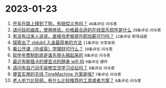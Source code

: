 # 2023-01-23

1. [开车在路上撞到了狗，有赔偿义务吗？](https://www.v2ex.com/t/910324) `46条评论` `问与答`
1. [请问目前曲库，使用体验，价格最合适的在线音乐软件是什么](https://www.v2ex.com/t/910323) `29条评论` `问与答`
1. [有没有过来人说说，直接找老板提升职加薪可行吗？](https://www.v2ex.com/t/910317) `12条评论` `职场话题`
1. [探索出了 oldubil 入金最简单的方法](https://www.v2ex.com/t/910321) `11条评论` `分享发现`
1. [看公开课（中或英）学理财可行么？](https://www.v2ex.com/t/910319) `10条评论` `问与答`
1. [软件年费制到底是谁先带头搞起来的](https://www.v2ex.com/t/910344) `9条评论` `问与答`
1. [最近有能插卡的便宜点的随身 wifi 吗](https://www.v2ex.com/t/910331) `9条评论` `硬件`
1. [请问有自己动手装修交流学习论坛吗？](https://www.v2ex.com/t/910318) `8条评论` `问与答`
1. [便宜实用的无线 TimeMachine 方案是啥?](https://www.v2ex.com/t/910330) `7条评论` `问与答`
1. [老人听力比较弱，有什么比较推荐的工具或者方案？](https://www.v2ex.com/t/910336) `6条评论` `问与答`
